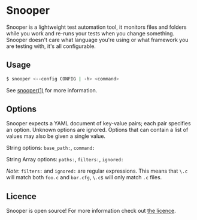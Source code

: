# Snooper

Snooper is a lightweight test automation tool, it monitors files and folders while you work and re-runs your tests when you change something. Snooper doesn't care what language you're using or what framework you are testing with, it's all configurable.

## Usage

```bash
$ snooper <--config CONFIG | -h> <command>
```

See [snooper(1)](http://iwillspeak.github.com/snooper/snooper.1.html) for more information.

## Options

Snooper expects a YAML document of key-value pairs; each pair specifies an 
option. Unknown options are ignored. Options that can contain a list of values
may also be given a single value.

String options: `base_path:`, `command:`

String Array options: `paths:`, `filters:`, `ignored:`
   
_Note_: `filters:` and `ignored:` are regular expressions. This means that
`\.c` will match both `foo.c` and `bar.cfg`, `\.c$` will only match `.c` files.

<script src="https://gist.github.com/iwillspeak/5191785.js"></script>

## Licence

Snooper is open source! For more information check out [the licence](LICENCE.md).
